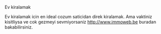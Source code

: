 Ev kiralamak 

Ev kiralamak icin en ideal cozum saticidan direk kiralamak. Ama vaktiniz kisitliysa ve cok gezmeyi sevmiyorsaniz http://www.immoweb.be buradan bakabilirsiniz.
